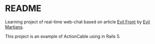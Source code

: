 # README

Learning project of real-time web-chat based on article [Evil Front](https://evilmartians.com/chronicles/evil-front-part-1) by [Evil Martians](https://evilmartians.com).

This project is an example of ActionCable using in Rails 5. 

